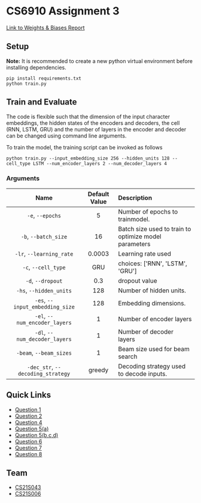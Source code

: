 # CS6910 Assignment 3

[Link to Weights & Biases Report](https://wandb.ai/cs21s006_cs21s043/Assigment3_Q2/reports/Assignment-3-Report--VmlldzoxOTYwNjM2)


## Setup

**Note:** It is recommended to create a new python virtual environment before installing dependencies.

```
pip install requirements.txt
python train.py
```

## Train and Evaluate

The code is flexible such that the dimension of the input character embeddings, the hidden states of the encoders and decoders, the cell (RNN, LSTM, GRU) and the number of layers in the encoder and decoder can be changed using command line arguments.

To train the model, the training script can be invoked as follows

```
python train.py --input_embedding_size 256 --hidden_units 128 --cell_type LSTM --num_encoder_layers 2 --num_decoder_layers 4
```

### Arguments

| Name | Default Value | Description |
| :---: | :-------------: | :----------- |
| `-e`, `--epochs` | 5 |  Number of epochs to trainmodel.|
| `-b`, `--batch_size` | 16 | Batch size used to train to optimize model parameters |
| `-lr`, `--learning_rate` | 0.0003 | Learning rate used 
| `-c`, `--cell_type` | GRU | choices:  ['RNN', 'LSTM', 'GRU'] | 
| `-d`, `--dropout` | 0.3 | dropout value | 
| `-hs`, `--hidden_units` | 128 | Number of hidden units. | 
| `-es`, `--input_embedding_size` | 128 | Embedding dimensions. |
| `-el`, `--num_encoder_layers` | 1 | Number of encoder layers |
| `-dl`, `--num_decoder_layers` | 1 | Number of decoder layers |
| `-beam`, `--beam_sizes` | 1 | Beam size used for beam search |
| `-dec_str`, `--decoding_strategy` | greedy | Decoding strategy used to decode inputs. |

## Quick Links

* [Question 1](train.py)
* [Question 2](Question_2.ipynb)
* [Question 4](Question_4.ipynb)
* [Question 5(a)](Question%205.ipynb)
* [Question 5(b,c,d)](Question%205%20Test%20Visualize%20Attention%20HeatMaps.ipynb)
* [Question 6](Question_6.ipynb)
* [Question 7](https://github.com/cs21s006/cs6910_assignment3/)
* [Question 8](Question%208.ipynb)

## Team 
* [CS21S043](https://github.com/jainsaurabh426)
* [CS21S006](https://github.com/cs21s006)
